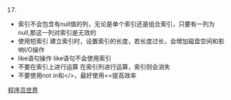 17.
- 索引不会包含有null值的列，无论是单个索引还是组合索引，只要有一列为null,那这一列对索引是无效的
- 使用短索引
   建立索引时，设置索引的长度，若长度过长，会增加磁盘空间和影响I/O操作
- like语句操作
   like语句不会使用索引
- 不要在索引上进行运算
   在索引列进行运算，索引则会消失
- 不要使用not in和</>，最好使用==提高效率

[程序员世界](http://www.voidcn.com/)

